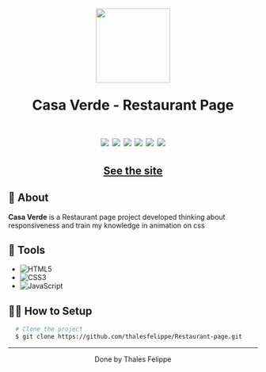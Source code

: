 <h1 align="center">
  <img 
    src="https://i.imgur.com/41EjMuQ.png"
  width="150"/>
  <p>Casa Verde - Restaurant Page</p>
</h1>

<h1 align="center">
<img src="https://i.imgur.com/OxvqRrn.png"
  />
  <img src="https://i.imgur.com/wXphTUI.png"
  />
  <img src="https://i.imgur.com/l5BuFr2.png"
  />
  <img src="https://i.imgur.com/UirJYGo.png"
  />
  <img src="https://i.imgur.com/FIWeeXf.png"
  />
  <img src="https://i.imgur.com/KkNVXqx.png"
  />
</h1>

<h2 align="center">
  <a href="https://thalesfelippe.github.io/Restaurant-page/" target="_blank">See the site</a>
</h2>

## 🧾 About

**Casa Verde** is a Restaurant page project developed thinking about responsiveness and train my knowledge in animation on css


## 🔧 Tools
 - ![HTML5](https://img.shields.io/badge/-HTML5-E34F26?style=flat-square&logo=html5&logoColor=white)
 - ![CSS3](https://img.shields.io/badge/-CSS3-549FDE?style=flat-square&logo=css3&logoColor=white)
 - ![JavaScript](https://img.shields.io/badge/-JavaScript-F7B93E?style=flat-square&logo=javascript&logoColor=fff)

## 👨‍💻 How to Setup

```bash
  # Clone the project
  $ git clone https://github.com/thalesfelippe/Restaurant-page.git
```
---

<p align="center">Done by Thales Felippe</p>
